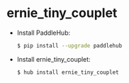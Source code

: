 # ernie_tiny_couplet
* Install PaddleHub: 

    ```bash
    $ pip install --upgrade paddlehub
    ```

* Install ernie_tiny_couplet: 

    ```bash
    $ hub install ernie_tiny_couplet
    ```
